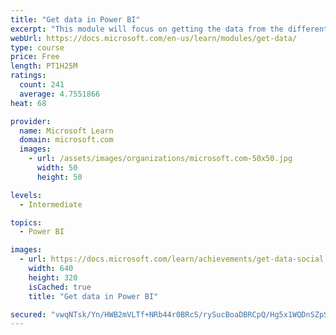 ```yaml
---
title: "Get data in Power BI"
excerpt: "This module will focus on getting the data from the different data sources and importing it into Power BI by using Power Query."
webUrl: https://docs.microsoft.com/en-us/learn/modules/get-data/
type: course
price: Free
length: PT1H25M
ratings:
  count: 241
  average: 4.7551866
heat: 68

provider:
  name: Microsoft Learn
  domain: microsoft.com
  images:
    - url: /assets/images/organizations/microsoft.com-50x50.jpg
      width: 50
      height: 50

levels:
  - Intermediate

topics:
  - Power BI

images:
  - url: https://docs.microsoft.com/learn/achievements/get-data-social.png
    width: 640
    height: 320
    isCached: true
    title: "Get data in Power BI"

secured: "vwqNTsk/Yn/HWB2mVLTf+NRb44r0BRcS/rySucBoaDBRCpQ/Hg5x1WQDnSZpS7vuYUz7Y3X8QOuGKCnihEyIe8k9r5TW6Sl6rq+VfCfTQLI0AvY9wi7slSQvtBVNLhnPULcavWRTQG9KMmd9AJ4HRqJ6lDlx/Tl+gAH8+4q0KE3uS15XgAiiwUAQlwiBwfc8k+BcEQHhFJ8HV507F0fEOJocVW+k6tRzqLZL3kK8eEhzo6MC1ZPwEVOLGIk5LfMxf5OguNQWTknm4wZvKysXZUBOWEw2oSn6LcY1pqdm/9y15XiMB3XbxQW2yR6IBlr152vX7FwEhrNWZ6tBQLNZiSHPa8N1dCxxUxUjbTQJFeTL1wX1Kw36iEaw45y0BofLBwEHjKeUoVyMWOySw/ry/g==;fxMBbtHWVxW8+5P/POmxJg=="
---
```


